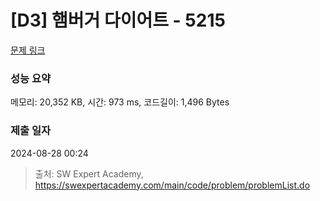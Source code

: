 # [D3] 햄버거 다이어트 - 5215 

[문제 링크](https://swexpertacademy.com/main/code/problem/problemDetail.do?contestProbId=AWT-lPB6dHUDFAVT) 

### 성능 요약

메모리: 20,352 KB, 시간: 973 ms, 코드길이: 1,496 Bytes

### 제출 일자

2024-08-28 00:24



> 출처: SW Expert Academy, https://swexpertacademy.com/main/code/problem/problemList.do